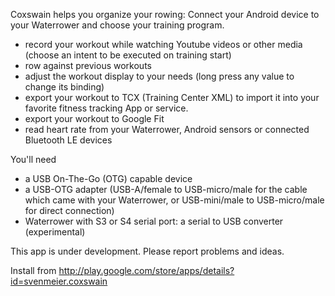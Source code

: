 Coxswain helps you organize your rowing: Connect your Android device to your Waterrower and choose your training program. 

- record your workout while watching Youtube videos or other media (choose an intent to be executed on training start)
- row against previous workouts
- adjust the workout display to your needs (long press any value to change its binding)
- export your workout to TCX (Training Center XML) to import it into your favorite fitness tracking App or service.
- export your workout to Google Fit
- read heart rate from your Waterrower, Android sensors or connected Bluetooth LE devices

You'll need
- a USB On-The-Go (OTG) capable device
- a USB-OTG adapter (USB-A/female to USB-micro/male for the cable which came with your Waterrower, or USB-mini/male to USB-micro/male for direct connection)
- Waterrower with S3 or S4 serial port: a serial to USB converter (experimental)

This app is under development. Please report problems and ideas.

Install from http://play.google.com/store/apps/details?id=svenmeier.coxswain
